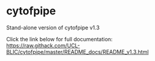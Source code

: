 # cytofpipe
Stand-alone version of cytofpipe v1.3
<br>

Click the link below for full documentation:
<br>
https://raw.githack.com/UCL-BLIC/cytofpipe/master/README_docs/README_v1.3.html

